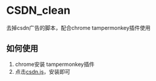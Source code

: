 # CSDN_clean
去掉csdn广告的脚本，配合chrome tampermonkey插件使用



## 如何使用

1. chrome安装 tampermonkey插件
2. 点击[csdn.js](https://github.com/assmdx/CSDN_clean/edit/master/csdn.js)，安装即可
